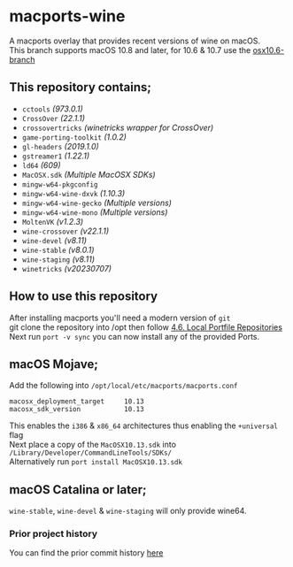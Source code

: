 # macports-wine
A macports overlay that provides recent versions of wine on macOS.\
This branch supports macOS 10.8 and later, for 10.6 & 10.7 use the [osx10.6-branch](https://github.com/Gcenx/macports-wine/tree/osx10.6-branch)

## This repository contains;
- `cctools`                 *(973.0.1)*
- `CrossOver`               *(22.1.1)*
- `crossovertricks`         *(winetricks wrapper for CrossOver)*
- `game-porting-toolkit`    *(1.0.2)*
- `gl-headers`              *(2019.1.0)*
- `gstreamer1`              *(1.22.1)*
- `ld64`                    *(609)*
- `MacOSX.sdk`              *(Multiple MacOSX SDKs)*
- `mingw-w64-pkgconfig`
- `mingw-w64-wine-dxvk`     *(1.10.3)*
- `mingw-w64-wine-gecko`    *(Multiple versions)*
- `mingw-w64-wine-mono`     *(Multiple versions)*
- `MoltenVK`                *(v1.2.3)*
- `wine-crossover`          *(v22.1.1)*
- `wine-devel`              *(v8.11)*
- `wine-stable`             *(v8.0.1)*
- `wine-staging`            *(v8.11)*
- `winetricks`              *(v20230707)*

## How to use this repository
After installing macports you'll need a modern version of `git`\
git clone the repository into /opt then follow [4.6. Local Portfile Repositories](https://guide.macports.org/#development.local-repositories)\
Next run `port -v sync` you can now install any of the provided Ports.

## macOS Mojave;
Add the following into `/opt/local/etc/macports/macports.conf`
```
macosx_deployment_target     10.13
macosx_sdk_version           10.13
```
This enables the `i386` & `x86_64` architectures thus enabling the `+universal` flag\
Next place a copy of the `MacOSX10.13.sdk` into `/Library/Developer/CommandLineTools/SDKs/` \
Alternatively run `port install MacOSX10.13.sdk`

## macOS Catalina or later;
`wine-stable`, `wine-devel` & `wine-staging` will only provide wine64.

### Prior project history
You can find the prior commit history [here](https://github.com/Gcenx/macports-wine/tree/master)
